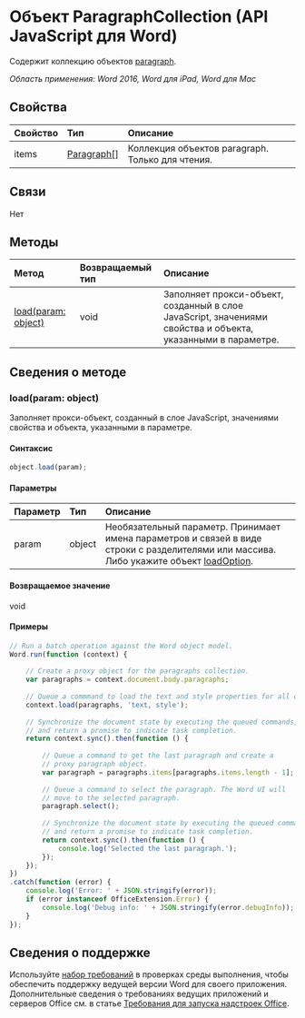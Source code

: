# Объект ParagraphCollection (API JavaScript для Word)

Содержит коллекцию объектов [paragraph](paragraph.md).

_Область применения: Word 2016, Word для iPad, Word для Mac_

## Свойства
| Свойство   | Тип|Описание
|:---------------|:--------|:----------|
|items|[Paragraph[]](paragraph.md)|Коллекция объектов paragraph. Только для чтения.|

## Связи
Нет


## Методы

| Метод   | Возвращаемый тип|Описание|
|:---------------|:--------|:----------|
|[load(param: object)](#loadparam-object)|void|Заполняет прокси-объект, созданный в слое JavaScript, значениями свойства и объекта, указанными в параметре.|

## Сведения о методе

### load(param: object)
Заполняет прокси-объект, созданный в слое JavaScript, значениями свойства и объекта, указанными в параметре.

#### Синтаксис
```js
object.load(param);
```

#### Параметры
| Параметр   | Тип|Описание|
|:---------------|:--------|:----------|
|param|object|Необязательный параметр. Принимает имена параметров и связей в виде строки с разделителями или массива. Либо укажите объект [loadOption](loadoption.md).|

#### Возвращаемое значение
void

#### Примеры
```js
// Run a batch operation against the Word object model.
Word.run(function (context) {
    
    // Create a proxy object for the paragraphs collection.
    var paragraphs = context.document.body.paragraphs;
    
    // Queue a commmand to load the text and style properties for all of the paragraphs.
    context.load(paragraphs, 'text, style');
    
    // Synchronize the document state by executing the queued commands, 
    // and return a promise to indicate task completion.
    return context.sync().then(function () {
        
        // Queue a command to get the last paragraph and create a 
        // proxy paragraph object.
        var paragraph = paragraphs.items[paragraphs.items.length - 1]; 
        
        // Queue a command to select the paragraph. The Word UI will 
        // move to the selected paragraph.
        paragraph.select();
        
        // Synchronize the document state by executing the queued commands, 
        // and return a promise to indicate task completion.
        return context.sync().then(function () {
            console.log('Selected the last paragraph.');
        });      
    });  
})
.catch(function (error) {
    console.log('Error: ' + JSON.stringify(error));
    if (error instanceof OfficeExtension.Error) {
        console.log('Debug info: ' + JSON.stringify(error.debugInfo));
    }
});
```

## Сведения о поддержке

Используйте [набор требований](https://msdn.microsoft.com/EN-US/library/office/mt590206.aspx) в проверках среды выполнения, чтобы обеспечить поддержку ведущей версии Word для своего приложения. Дополнительные сведения о требованиях ведущих приложений и серверов Office см. в статье [Требования для запуска надстроек Office](https://msdn.microsoft.com/EN-US/library/office/dn833104.aspx). 
